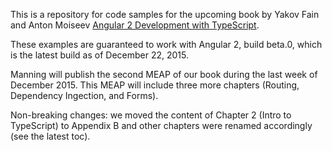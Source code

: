 This is a repository for code samples for the upcoming book by Yakov Fain and Anton Moiseev <a href="https://manning.com/books/angular-2-development-with-typescript">Angular 2 Development with TypeScript</a>. 

These examples are guaranteed to work with Angular 2, build beta.0, which is the latest build as of December 22, 2015.

Manning will publish the second MEAP of our book during the last week of December 2015. This MEAP will include three more chapters (Routing, Dependency Ingection, and Forms).  

Non-breaking changes: we moved the content of Chapter 2 (Intro to TypeScript) to Appendix B and other chapters were renamed accordingly (see  the latest toc).  

